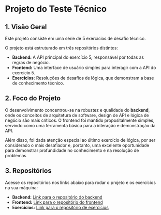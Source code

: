 # Projeto do Teste Técnico

## 1. Visão Geral

Este projeto consiste em uma série de 5 exercícios de desafio técnico.

O projeto está estruturado em três repositórios distintos:

* **Backend:** A API principal do exercício 5, responsável por todas as regras de negócio.
* **Frontend:** Uma interface de usuário simples para interagir com a API do exercício 5.
* **Exercícios:** Resoluções de desafios de lógica, que demonstram a base de conhecimento técnico.

## 2. Foco do Projeto

O desenvolvimento concentrou-se na robustez e qualidade do **backend**, onde os conceitos de arquitetura de software, design de API e lógica de negócio são mais críticos. O frontend foi mantido propositalmente simples, servindo como uma ferramenta básica para a interação e demonstração da API.

Além disso, foi dada atenção especial ao último exercício de lógica, por ser considerado o mais desafiador e, portanto, uma excelente oportunidade para demonstrar profundidade no conhecimento e na resolução de problemas.

## 3. Repositórios

Acesse os repositórios nos links abaixo para rodar o projeto e os exercícios na sua máquina:

* **Backend:** [Link para o repositório do backend](https://github.com/fabriciocursino/cadastro-veiculos)
* **Frontend:** [Link para o repositório do frontend](https://github.com/fabriciocursino/veiculos-spa)
* **Exercícios:** [Link para o repositório de exercícios](https://github.com/fabriciocursino/exercicios-desafio-1234)
